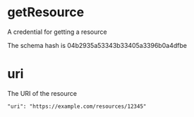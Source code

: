 # getResource

A credential for getting a resource

The schema hash is 04b2935a53343b33405a3396b0a4dfbe

# uri

The URI of the resource

```
"uri": "https://example.com/resources/12345"
```
